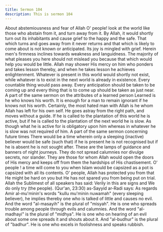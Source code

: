 ```yaml
---
title: Sermon 104
description: This is sermon 104
---
```


About abstemiousness and fear of Allah
O' people! look at the world like those who abstain from it, and turn away from it. By Allah, it
would shortly turn out its inhabitants and cause grief to the happy and the safe.
That which turns and goes away from it never returns and that which is likely to come about
is not known or anticipated. Its joy is mingled with grief. Herein men's firmness inclines
towards weakness and languidness. The majority of what pleases you here should not mislead
you because that which would help you would be little.
Allah may shower His mercy on him who ponders and takes lesson thereby, and when he
takes lesson he achieves enlightenment. Whatever is present in this world would shortly not
exist, while whatever is to exist in the next world is already in existence.
Every countable thing would pass away. Every anticipation should be taken to be coming up
and every thing that is to come up should be taken as just near.
A part of the same sermon on the attributes of a learned person
Learned is he who knows his worth. It is enough for a man to remain ignorant if he knows not
his worth. Certainly, the most hated man with Allah is he whom Allah has left for his own
self. He goes astray from the right path, and moves without a guide. If he is called to the
plantation of this world he is active, but if he is called to the plantation of the next world he is
slow.
As though what he is active for is obligatory upon him whereas in whatever he is slow was
not required of him.
A part of the same sermon concerning future times
There would be a time wherein only a sleeping (inactive) believer would be safe (such that) if
he is present he is not recognised but if he is absent he is not sought after. These are the lamps
of guidance and banners of night journeys. They do not spread calumnies nor divulge secrets,
nor slander.
They are those for whom Allah would open the doors of His mercy and keeps off from them
the hardships of His chastisement.
O' people ! a time will come to you when Islam would be capsized as a pot is capsized with
all its contents. O' people, Allah has protected you from that He might be hard on you but He
has not spared you from being put on trial. Allah the Sublimest of all speakers has said:
Verily in this are signs and We do only try (the people). (Qur'an, 23:30)
as-Sayyid ar-Radi says: As regards Amir al-mu'minin's words "kullu mu'minin
nuwamah" (every sleeping believer), he implies thereby one who is talked of little and causes
no evil. And the word "al-masayih" is the plural of "misyah". He is one who spreads trouble
among people through evils and calumnies.
And the word "al-madhayi" is the plural of "midhya". He is one who on hearing of an evil
about some one spreads it and shouts about it. And "al-budhur" is the plural of "badhur". He
is one who excels in foolishness and speaks rubbish.